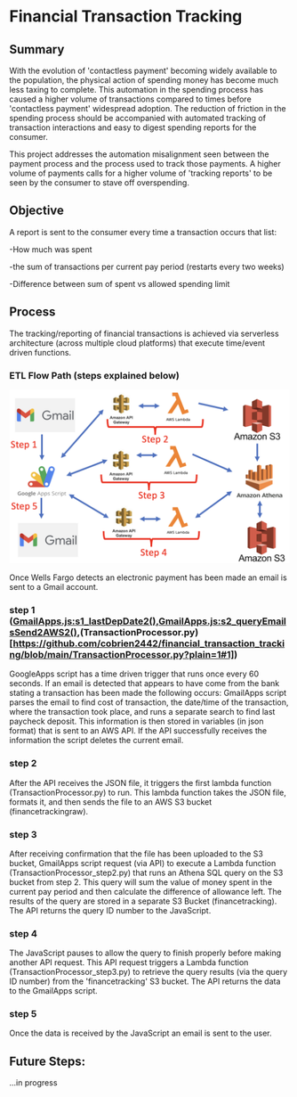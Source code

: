 # Financial Transaction Tracking

## Summary

With the evolution of 'contactless payment' becoming widely available to the population, the physical action of spending money has become much less taxing to complete. This automation in the spending process has caused a higher volume of transactions compared to times before 'contactless payment' widespread adoption. The reduction of friction in the spending process should be accompanied with automated tracking of transaction interactions and easy to digest spending reports for the consumer. 

This project addresses the automation misalignment seen between the payment process and the process used to track those payments. A higher volume of payments calls for a higher volume of 'tracking reports' to be seen by the consumer to stave off overspending.

## Objective

A report is sent to the consumer every time a transaction occurs that list:

-How much was spent 

-the sum of transactions per current pay period (restarts every two weeks) 

-Difference between sum of spent vs allowed spending limit

## Process 

The tracking/reporting of financial transactions is achieved via serverless architecture (across multiple cloud platforms) that execute time/event driven functions. 

### ETL Flow Path (steps explained below)

![alt text](https://github.com/cobrien2442/financial_transaction_tracking/blob/main/jpg_store/ETL_flow.png?raw=true)

Once Wells Fargo detects an electronic payment has been made an email is sent to a Gmail account.

### step 1 ([GmailApps.js:s1_lastDepDate2()](https://github.com/cobrien2442/financial_transaction_tracking/blob/main/GmailApps.js?plain=1#24),[GmailApps.js:s2_queryEmailsSend2AWS2()](https://github.com/cobrien2442/financial_transaction_tracking/blob/main/GmailApps.js?plain=1#36),(TransactionProcessor.py)[https://github.com/cobrien2442/financial_transaction_tracking/blob/main/TransactionProcessor.py?plain=1#1])
GoogleApps script has a time driven trigger that runs once every 60 seconds. If an email is detected that appears to have come from the bank stating a transaction has been made the following occurs: GmailApps script parses the email to find cost of transaction, the date/time of the transaction, where the transaction took place, and runs a separate search to find last paycheck deposit. This information is then stored in variables (in json format) that is sent to an AWS API. If the API successfully receives the information the script deletes the current email. 

### step 2
After the API receives the JSON file, it triggers the first lambda function (TransactionProcessor.py) to run. This lambda function takes the JSON file, formats it, and then sends the file to an AWS S3 bucket (financetrackingraw).

### step 3
After receiving confirmation that the file has been uploaded to the S3 bucket, GmailApps script request (via API) to execute a Lambda function (TransactionProcessor_step2.py) that runs an Athena SQL query on the S3 bucket from step 2. This query will sum the value of money spent in the current pay period and then calculate the difference of allowance left. The results of the query are stored in a separate S3 Bucket (financetracking). The API returns the query ID number to the JavaScript.

### step 4
The JavaScript pauses to allow the query to finish properly before making another API request. This API request triggers a Lambda function (TransactionProcessor_step3.py) to retrieve the query results (via the query ID number) from the 'financetracking' S3 bucket. The API returns the data to the GmailApps script.

### step 5
Once the data is received by the JavaScript an email is sent to the user.

## Future Steps:
...in progress